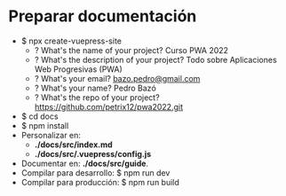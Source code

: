 # Preparar documentación
+ $ npx create-vuepress-site
    + ? What's the name of your project? Curso PWA 2022
    + ? What's the description of your project? Todo sobre Aplicaciones Web Progresivas (PWA)
    + ? What's your email? bazo.pedro@gmail.com
    + ? What's your name? Pedro Bazó
    + ? What's the repo of your project? https://github.com/petrix12/pwa2022.git
+ $ cd docs
+ $ npm install
+ Personalizar en:
    + **./docs/src/index.md**
    + **./docs/src/.vuepress/config.js**
+ Documentar en: **./docs/src/guide**.
+ Compilar para desarrollo: $ npm run dev
+ Compilar para producción: $ npm run build